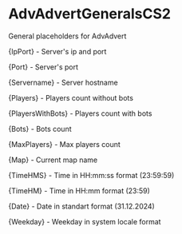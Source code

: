 # AdvAdvertGeneralsCS2
General placeholders for AdvAdvert


{IpPort} - Server's ip and port

{Port} - Server's port

{Servername} - Server hostname

{Players} - Players count without bots

{PlayersWithBots} - Players count with bots

{Bots} - Bots count

{MaxPlayers} - Max players count

{Map} - Current map name

{TimeHMS} - Time in HH:mm:ss format (23:59:59)

{TimeHM} - Time in HH:mm format (23:59)

{Date} - Date in standart format (31.12.2024)

{Weekday} - Weekday in system locale format

